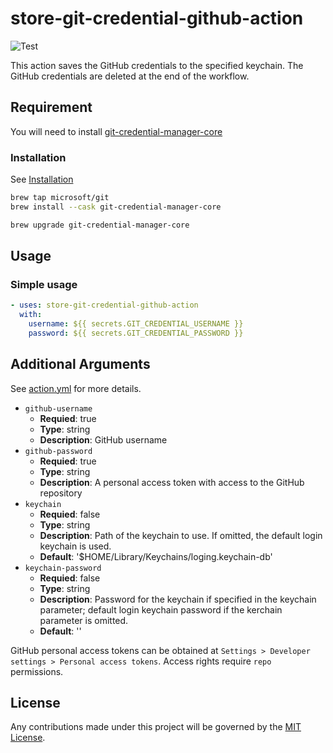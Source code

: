 # store-git-credential-github-action
![Test][0]

This action saves the GitHub credentials to the specified keychain.
The GitHub credentials are deleted at the end of the workflow.

## Requirement
You will need to install [git-credential-manager-core][1]

### Installation
See [Installation][2]

```sh
brew tap microsoft/git
brew install --cask git-credential-manager-core
```
```sh
brew upgrade git-credential-manager-core
```

## Usage
### Simple usage
```yml
- uses: store-git-credential-github-action
  with:
    username: ${{ secrets.GIT_CREDENTIAL_USERNAME }}
    password: ${{ secrets.GIT_CREDENTIAL_PASSWORD }}
```

## Additional Arguments
See [action.yml][3] for more details.

- `github-username`
  - **Requied**: true
  - **Type**: string
  - **Description**: GitHub username
- `github-password`
  - **Requied**: true
  - **Type**: string
  - **Description**: A personal access token with access to the GitHub repository
- `keychain`
  - **Requied**: false
  - **Type**: string
  - **Description**: Path of the keychain to use. If omitted, the default login keychain is used.
  - **Default**: '$HOME/Library/Keychains/loging.keychain-db'
- `keychain-password`
  - **Requied**: false
  - **Type**: string
  - **Description**: Password for the keychain if specified in the keychain parameter; default login keychain password if the kerchain parameter is omitted.
  - **Default**: ''

GitHub personal access tokens can be obtained at `Settings > Developer settings > Personal access tokens`.
Access rights require `repo` permissions.

## License
Any contributions made under this project will be governed by the [MIT License][4].

[0]: https://github.com/akiojin/store-git-credential-github-action/actions/workflows/Test.yml/badge.svg
[1]: https://github.com/GitCredentialManager/git-credential-manager
[2]: https://github.com/GitCredentialManager/git-credential-manager#download-and-install
[3]: https://github.com/akiojin/store-git-credential-github-action/blob/main/action.yml
[4]: https://github.com/akiojin/store-git-credential-github-action/blob/main/LICENSE